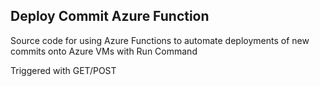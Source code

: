 ## Deploy Commit Azure Function

Source code for using Azure Functions to automate deployments of new commits onto Azure VMs with Run Command  

Triggered with GET/POST